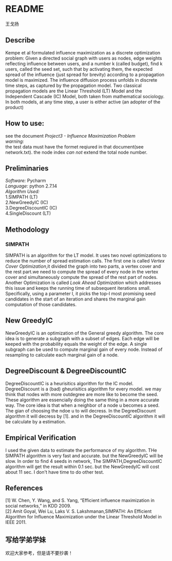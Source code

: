 README
========  
王戈扬  
## Describe  
Kempe et al formulated influence maximization as a discrete optimization problem: Given a directed social graph with users as nodes, 
edge weights reflecting influence between users, and a number k (called budget), find k users, called the seed set, such that by activating
them, the expected spread of the influence (just spread for brevity) according to a propagation model is maximized. The influence diffusion
process unfolds in discrete time steps, as captured by the propagation model. Two classical propagation models are the Linear Threshold 
(LT) Model and the Independent Cascade (IC) Model, both taken from mathematical sociology. In both models, at any time step, a user is 
either active (an adopter of the product)  
## How to use:  
see the document *Project3 - Influence Maximization Problem*  
*warning:*  
the test data must have the formet reqiured in that document(see network.txt). the node index *can not* extend the total node number.
## Preliminaries  
*Software:* Pycharm  
*Language:*  python 2.7.14  
*Algorithm Used:*  
1.SIMPATH (LT)  
2.NewGreedyIC (IC)  
3.DegreeDiscountIC (IC)  
4.SingleDiscount (LT)  
## Methodology  
### SIMPATH  
SIMPATH is an algorithm for the LT model. It uses two novel optimizations to reduce the number of spread estimation calls. 
The first one is called *Vertex Cover Optimization*,it divided the graph into two parts, a vertex cover and the rest part.we need 
to compute the spread of every node in the vertex cover and simultaneously compute the spread of the rest part of nodes. Another 
Optimization is called *Look Ahead Optimization* which addresses this issue and keeps the running time of subsequent iterations small. 
Specifically, using a parameter l, it picks the top-l most promising seed candidates in the start of an iteration and shares the marginal 
gain computation of those candidates.  
## New GreedyIC  
NewGreedyIC is an optimization of the General greedy algorithm. The core idea is
to generate a subgraph with a subset of edges. Each edge will be keeped with 
the probability equals the weight of the edge. A single subgraph can be used to
compute marginal gain of every node. Instead of resampling to calculate each 
marginal gain of a node.  
## DegreeDiscount & DegreeDiscountIC  
DegreeDiscountIC is a heurisitics algorithm for the IC model. DegreeDiscount is 
a (bad) gheurisitics algorithm for every model. we may think that nodes with 
more outdegree are more like to become the seed. These algorithm are 
essencially doing the same thing in a more accurate way. The core idea is 
that when a neighbor of a node u becomes a seed. The gian of choosing the 
ndoe u to will decress. In the DegreeDiscount algorithm it will decress by
[1]. and in the DegreeDiscountIC algorithm it will be calculate by a estimation.  
## Empirical Verification  
I used the given data to estimate the performance of my algorithm. 
THe SIMPATH algorithm is very fast and accurate. 
but the NewGreedyIC will be slow. In order to find 4 seeds in network, 
The SIMPATH,DegreeDiscountIC algorithm will get the result within 0.1 sec. 
but the NewGreedyIC will cost about 11 sec. I don't have time to do other test.   
## References  
[1] W. Chen, Y. Wang, and S. Yang, “Efficient influence maximization in social networks,” in KDD 2009.  
[2] Amit Goyal, Wei Lu, Laks V. S. Lakshmanan,SIMPATH: An Efficient Algorithm for Influence Maximization under the Linear Threshold Model in IEEE 2011.

## 写给学弟学妹  
欢迎大家参考，但是请不要抄袭！

